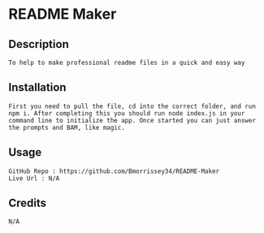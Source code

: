 # README Maker

## Description
    To help to make professional readme files in a quick and easy way

## Installation
    First you need to pull the file, cd into the correct folder, and run npm i. After completing this you should run node index.js in your command line to initialize the app. Once started you can just answer the prompts and BAM, like magic.

## Usage
    GitHub Repo : https://github.com/Bmorrissey34/README-Maker
    Live Url : N/A

## Credits
    N/A